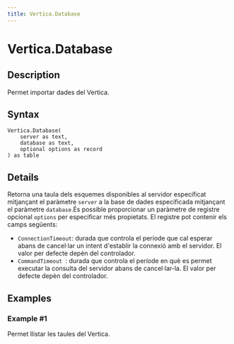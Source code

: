 ```yaml
---
title: Vertica.Database
---
```


# Vertica.Database


## Description

Permet importar dades del Vertica.


## Syntax

```powerquery
Vertica.Database(
    server as text,
    database as text,
    optional options as record
) as table
```


## Details

Retorna una taula dels esquemes disponibles al servidor especificat mitjançant el paràmetre <code>server</code> a la base de dades especificada mitjançant el paràmetre <code>database</code>.És possible proporcionar un paràmetre de registre opcional <code>options</code> per especificar més propietats. El registre pot contenir els camps següents:<ul>    <li><code>ConnectionTimeout</code>: durada que controla el període que cal esperar abans de cancel·lar un intent d'establir la connexió amb el servidor. El valor per defecte depèn del controlador.</li>    <li><code>CommandTimeout </code>: durada que controla el període en què es permet executar la consulta del servidor abans de cancel·lar-la. El valor per defecte depèn del controlador.</li></ul>


## Examples

### Example #1 
Permet llistar les taules del Vertica.
```powerquery

```



